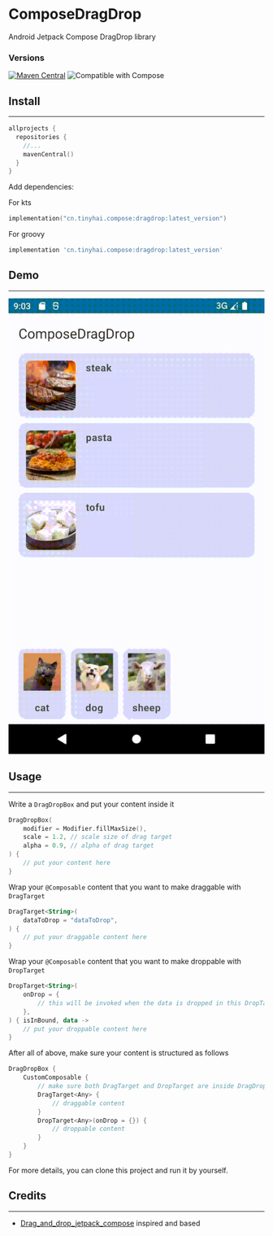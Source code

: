 # ComposeDragDrop
Android Jetpack Compose DragDrop library

### Versions

[![Maven Central](https://img.shields.io/maven-central/v/cn.tinyhai.compose/dragdrop.svg?label=Maven%20Central)](https://search.maven.org/search?q=g:%22cn.tinyhai.compose%22%20AND%20a:%22dragdrop%22)
![Compatible with Compose](https://img.shields.io/badge/Compose-BOM%3A2023.08.00-brightgreen)

## Install
---
```kotlin
allprojects {
  repositories {
    //...
    mavenCentral()
  }
}
```

Add dependencies:

For kts
```kotlin
implementation("cn.tinyhai.compose:dragdrop:latest_version")
```
For groovy
```groovy
implementation 'cn.tinyhai.compose:dragdrop:latest_version'
```

## Demo
---
![Demo](gifs/demo.gif)

## Usage
---

Write a `DragDropBox` and put your content inside it
```kotlin
DragDropBox(
    modifier = Modifier.fillMaxSize(),
    scale = 1.2, // scale size of drag target
    alpha = 0.9, // alpha of drag target
) {
    // put your content here
}
```

Wrap your `@Composable` content that you want to make draggable with `DragTarget`
```kotlin
DragTarget<String>(
    dataToDrop = "dataToDrop",
) {
    // put your draggable content here
}
```

Wrap your `@Composable` content that you want to make droppable with `DropTarget`
```kotlin
DropTarget<String>(
    onDrop = {
        // this will be invoked when the data is dropped in this DropTarget
    },
) { isInBound, data ->
    // put your droppable content here
}
```

After all of above, make sure your content is structured as follows
```kotlin
DragDropBox {
    CustomComposable {
        // make sure both DragTarget and DropTarget are inside DragDropBox
        DragTarget<Any> {
            // draggable content
        }
        DropTarget<Any>(onDrop = {}) {
            // droppable content
        }
    }
}
```

For more details, you can clone this project and run it by yourself.

## Credits
---

- [Drag_and_drop_jetpack_compose](https://github.com/cp-radhika-s/Drag_and_drop_jetpack_compose) inspired and based